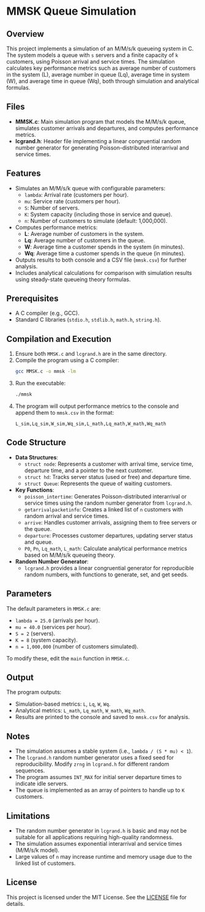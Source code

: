 # MMSK Queue Simulation

## Overview
This project implements a simulation of an M/M/s/k queueing system in C. The system models a queue with `s` servers and a finite capacity of `k` customers, using Poisson arrival and service times. The simulation calculates key performance metrics such as average number of customers in the system (L), average number in queue (Lq), average time in system (W), and average time in queue (Wq), both through simulation and analytical formulas.

## Files
- **MMSK.c**: Main simulation program that models the M/M/s/k queue, simulates customer arrivals and departures, and computes performance metrics.
- **lcgrand.h**: Header file implementing a linear congruential random number generator for generating Poisson-distributed interarrival and service times.

## Features
- Simulates an M/M/s/k queue with configurable parameters:
  - `lambda`: Arrival rate (customers per hour).
  - `mu`: Service rate (customers per hour).
  - `S`: Number of servers.
  - `K`: System capacity (including those in service and queue).
  - `n`: Number of customers to simulate (default: 1,000,000).
- Computes performance metrics:
  - **L**: Average number of customers in the system.
  - **Lq**: Average number of customers in the queue.
  - **W**: Average time a customer spends in the system (in minutes).
  - **Wq**: Average time a customer spends in the queue (in minutes).
- Outputs results to both console and a CSV file (`mmsk.csv`) for further analysis.
- Includes analytical calculations for comparison with simulation results using steady-state queueing theory formulas.

## Prerequisites
- A C compiler (e.g., GCC).
- Standard C libraries (`stdio.h`, `stdlib.h`, `math.h`, `string.h`).

## Compilation and Execution
1. Ensure both `MMSK.c` and `lcgrand.h` are in the same directory.
2. Compile the program using a C compiler:
   ```bash
   gcc MMSK.c -o mmsk -lm
   ```
3. Run the executable:
   ```bash
   ./mmsk
   ```
4. The program will output performance metrics to the console and append them to `mmsk.csv` in the format:
   ```
   L_sim,Lq_sim,W_sim,Wq_sim,L_math,Lq_math,W_math,Wq_math
   ```

## Code Structure
- **Data Structures**:
  - `struct node`: Represents a customer with arrival time, service time, departure time, and a pointer to the next customer.
  - `struct hd`: Tracks server status (used or free) and departure time.
  - `struct Queue`: Represents the queue of waiting customers.
- **Key Functions**:
  - `poisson_intertime`: Generates Poisson-distributed interarrival or service times using the random number generator from `lcgrand.h`.
  - `getarrivalpacketinfo`: Creates a linked list of `n` customers with random arrival and service times.
  - `arrive`: Handles customer arrivals, assigning them to free servers or the queue.
  - `departure`: Processes customer departures, updating server status and queue.
  - `P0`, `Pn`, `Lq_math`, `L_math`: Calculate analytical performance metrics based on M/M/s/k queueing theory.
- **Random Number Generator**:
  - `lcgrand.h` provides a linear congruential generator for reproducible random numbers, with functions to generate, set, and get seeds.

## Parameters
The default parameters in `MMSK.c` are:
- `lambda = 25.0` (arrivals per hour).
- `mu = 40.0` (services per hour).
- `S = 2` (servers).
- `K = 8` (system capacity).
- `n = 1,000,000` (number of customers simulated).

To modify these, edit the `main` function in `MMSK.c`.

## Output
The program outputs:
- Simulation-based metrics: `L`, `Lq`, `W`, `Wq`.
- Analytical metrics: `L_math`, `Lq_math`, `W_math`, `Wq_math`.
- Results are printed to the console and saved to `mmsk.csv` for analysis.

## Notes
- The simulation assumes a stable system (i.e., `lambda / (S * mu) < 1`).
- The `lcgrand.h` random number generator uses a fixed seed for reproducibility. Modify `zrng` in `lcgrand.h` for different random sequences.
- The program assumes `INT_MAX` for initial server departure times to indicate idle servers.
- The queue is implemented as an array of pointers to handle up to `K` customers.

## Limitations
- The random number generator in `lcgrand.h` is basic and may not be suitable for all applications requiring high-quality randomness.
- The simulation assumes exponential interarrival and service times (M/M/s/k model).
- Large values of `n` may increase runtime and memory usage due to the linked list of customers.

## License
This project is licensed under the MIT License. See the [LICENSE](LICENSE) file for details.
